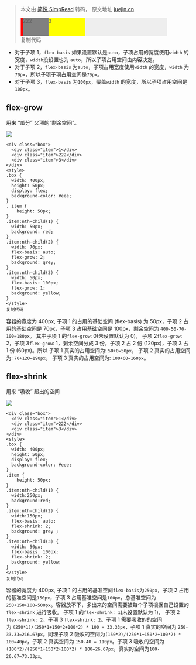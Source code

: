> 本文由 [简悦 SimpRead](http://ksria.com/simpread/) 转码， 原文地址 [juejin.cn](https://juejin.cn/post/7005195208304361480) <div class="box"> <div class="item">1</div> <div class="item">222</div> <div class="item">3</div> </div> <style> .box { width: 400px; height: 50px ; display: flex; background-color: #eee ; } .item { height: 50px ; } .item:nth-child(1) { background: red; } .item:nth-child(2) { width: 70px; flex-basis: auto; background: grey; } .item:nth-child(3) { width: 50px; flex-basis: 100px; background: yellow; } </style> 复制代码

*   对于子项 1，`flex-basis` 如果设置默认是`auto`，子项占用的宽度使用`width` 的宽度，`width`没设置也为 `auto`，所以子项占用空间由内容决定。
*   对于子项 2，`flex-basis` 为`auto`，子项占用宽度使用`width` 的宽度，`width` 为`70px`，所以子项子项占用空间是`70px`。
*   对于子项 3，`flex-basis` 为`100px`，覆盖`width` 的宽度，所以子项占用空间是`100px`。

flex-grow
---------

用来 “瓜分” 父项的“剩余空间”。

![](https://p6-juejin.byteimg.com/tos-cn-i-k3u1fbpfcp/504e296e295048afb4611a8623bc8cd4~tplv-k3u1fbpfcp-watermark.awebp)

```
<div class="box">
  <div class="item">1</div>
  <div class="item">222</div>
  <div class="item">3</div>
</div>
<style>
.box {
  width: 400px;
  height: 50px;
  display: flex;
  background-color: #eee;
}
. item {
	height: 50px;
}
.item:nth-child(1) {
  width: 50px; 
  background: red;
}
.item:nth-child(2) {
  width: 70px;
  flex-basis: auto;
  flex-grow: 2;
  background: grey;
}
.item:nth-child(3) {
  width: 50px;
  flex-basis: 100px;
  flex-grow: 1;
  background: yellow;
}
</style>
复制代码
```

容器的宽度为 400px, 子项 1 的占用的基础空间 (flex-basis) 为 50px，子项 2 占用的基础空间是 70px，子项 3 占用基础空间是 100px，剩余空间为 `400-50-70-100=180px`。 其中子项 1 的`flex-grow`: 0(未设置默认为 0)， 子项 2`flex-grow`: 2，子项 3`flex-grow`: 1，剩余空间分成 3 份，子项 2 占 2 份 (120px)，子项 3 占 1 份 (60px)。所以 子项 1 真实的占用空间为: `50+0=50px`， 子项 2 真实的占用空间为: `70+120=190px`， 子项 3 真实的占用空间为: `100+60=160px`。

flex-shrink
-----------

用来 “吸收” 超出的空间

![](https://p9-juejin.byteimg.com/tos-cn-i-k3u1fbpfcp/f7adf82cb1a34e6a975c1940e7a06997~tplv-k3u1fbpfcp-watermark.awebp)

```
<div class="box">
  <div class="item">1</div>
  <div class="item">222</div>
  <div class="item">3</div>
</div>
<style>
.box {
  width: 400px;
  height: 50px;
  display: flex;
  background-color: #eee;
}
.item {
	height: 50px;
}
.item:nth-child(1) {
  width:250px;
  background:red;
}
.item:nth-child(2) {
  width:150px;
  flex-basis: auto;
  flex-shrink: 2;
  background: grey ;
}
.item:nth-child(3) {
  width: 50px;
  flex-basis: 100px;
  flex-shrink: 2;
  background: yellow;
}
</style>
复制代码
```

容器的宽度为 400px, 子项 1 的占用的基准空间`flex-basis`为`250px`，子项 2 占用的基准空间是`150px`，子项 3 占用基准空间是`100px`，总基准空间为`250+150+100=500px`。容器放不下，多出来的空间需要被每个子项根据自己设置的`flex-shrink` 进行吸收。 子项 1 的`flex-shrink: 1`(未设置默认为 1)， 子项 2 `flex-shrink: 2`，子项 3 `flex-shrink: 2`。子项 1 需要吸收的的空间为 `(250*1)/(250*1+150*2+100*2) * 100 = 33.33px`，子项 1 真实的空间为 `250-33.33=216.67px`。同理子项 2 吸收的空间为`(150*2)/(250*1+150*2+100*2) * 100=40px`，子项 2 真实空间为 `150-40 = 110px`。子项 3 吸收的空间为`(100*2)/(250*1+150*2+100*2) * 100=26.67px`，真实的空间为`100-26.67=73.33px`。
